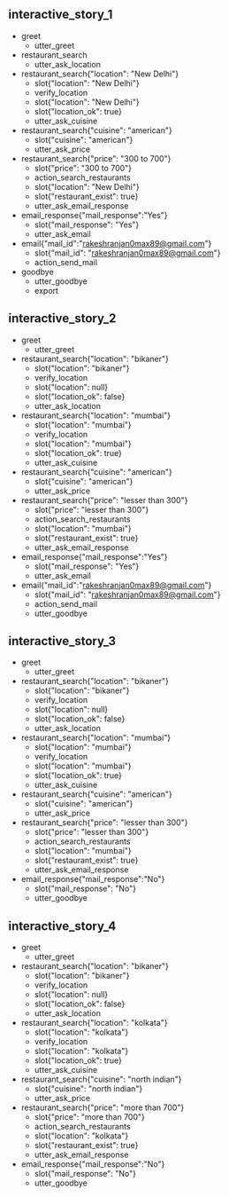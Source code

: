 ## interactive_story_1

* greet
   - utter_greet
* restaurant_search
   - utter_ask_location
* restaurant_search{"location": "New Delhi"}
   - slot{"location": "New Delhi"}
   - verify_location
   - slot{"location": "New Delhi"}
   - slot{"location_ok": true}
   - utter_ask_cuisine
* restaurant_search{"cuisine": "american"}
   - slot{"cuisine": "american"}
   - utter_ask_price
* restaurant_search{"price": "300 to 700"}
   - slot{"price": "300 to 700"}
   - action_search_restaurants
   - slot{"location": "New Delhi"}
   - slot{"restaurant_exist": true}
   - utter_ask_email_response
* email_response{"mail_response":"Yes"}
   - slot{"mail_response": "Yes"}
   - utter_ask_email
* email{"mail_id":"rakeshranjan0max89@gmail.com"}   
   - slot{"mail_id": "rakeshranjan0max89@gmail.com"}
   - action_send_mail
* goodbye
   - utter_goodbye
   - export
   

## interactive_story_2   
* greet
   - utter_greet
* restaurant_search{"location": "bikaner"}
   - slot{"location": "bikaner"}
   - verify_location
   - slot{"location": null}
   - slot{"location_ok": false}
   - utter_ask_location
* restaurant_search{"location": "mumbai"}
   - slot{"location": "mumbai"}
   - verify_location
   - slot{"location": "mumbai"}
   - slot{"location_ok": true}
   - utter_ask_cuisine
* restaurant_search{"cuisine": "american"}
   - slot{"cuisine": "american"}
   - utter_ask_price
* restaurant_search{"price": "lesser than 300"}
   - slot{"price": "lesser than 300"}
   - action_search_restaurants
   - slot{"location": "mumbai"}
   - slot{"restaurant_exist": true}
   - utter_ask_email_response
* email_response{"mail_response":"Yes"}
   - slot{"mail_response": "Yes"}
   - utter_ask_email
* email{"mail_id":"rakeshranjan0max89@gmail.com"}   
   - slot{"mail_id": "rakeshranjan0max89@gmail.com"}
   - action_send_mail
   - utter_goodbye
   
## interactive_story_3   
* greet
   - utter_greet
* restaurant_search{"location": "bikaner"}
   - slot{"location": "bikaner"}
   - verify_location
   - slot{"location": null}
   - slot{"location_ok": false}
   - utter_ask_location
* restaurant_search{"location": "mumbai"}
   - slot{"location": "mumbai"}
   - verify_location
   - slot{"location": "mumbai"}
   - slot{"location_ok": true}
   - utter_ask_cuisine
* restaurant_search{"cuisine": "american"}
   - slot{"cuisine": "american"}
   - utter_ask_price
* restaurant_search{"price": "lesser than 300"}
   - slot{"price": "lesser than 300"}
   - action_search_restaurants
   - slot{"location": "mumbai"}
   - slot{"restaurant_exist": true}
   - utter_ask_email_response
* email_response{"mail_response":"No"}
   - slot{"mail_response": "No"}
   - utter_goodbye   
   
## interactive_story_4   
* greet
   - utter_greet
* restaurant_search{"location": "bikaner"}
   - slot{"location": "bikaner"}
   - verify_location
   - slot{"location": null}
   - slot{"location_ok": false}
   - utter_ask_location
* restaurant_search{"location": "kolkata"}
   - slot{"location": "kolkata"}
   - verify_location
   - slot{"location": "kolkata"}
   - slot{"location_ok": true}
   - utter_ask_cuisine
* restaurant_search{"cuisine": "north indian"}
   - slot{"cuisine": "north indian"}
   - utter_ask_price
* restaurant_search{"price": "more than 700"}
   - slot{"price": "more than 700"}
   - action_search_restaurants
   - slot{"location": "kolkata"}
   - slot{"restaurant_exist": true}
   - utter_ask_email_response
* email_response{"mail_response":"No"}
   - slot{"mail_response": "No"}
   - utter_goodbye    